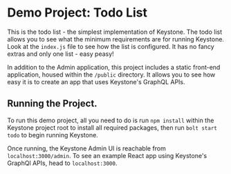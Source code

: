 # Demo Project: Todo List

This is the todo list - the simplest implementation of Keystone. The todo list allows you to see what the minimum requirements are for running Keystone. Look at the `index.js` file to see how the list is configured. It has no fancy extras and only one list - easy peasy!

In addition to the Admin application, this project includes a static front-end application, housed within the `/public` directory. It allows you to see how easy it is to create an app that uses Keystone's GraphQL APIs.

## Running the Project.

To run this demo project, all you need to do is run `npm install` within the Keystone project root to install all required packages, then run `bolt start todo` to begin running Keystone.

Once running, the Keystone Admin UI is reachable from `localhost:3000/admin`. To see an example React app using Keystone's GraphQl APIs, head to `localhost:3000`.
